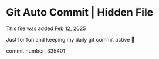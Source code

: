 # Git Auto Commit | Hidden File

This file was added Feb 12, 2025

Just for fun and keeping my daily git commit active 🤪

commit number: 335401
